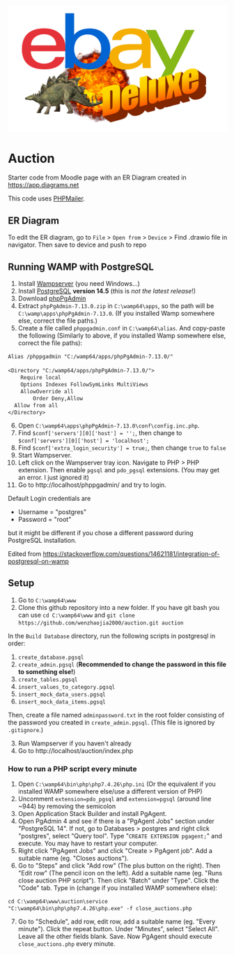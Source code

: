 ![Logo](images/system/index.png)

# Auction

Starter code from Moodle page with an ER Diagram created in https://app.diagrams.net 

This code uses [PHPMailer](https://github.com/PHPMailer/PHPMailer).

## ER Diagram

To edit the ER diagram, go to `File` > `Open from` > `Device` > Find .drawio file in navigator. Then save to device and push to repo

## Running WAMP with PostgreSQL

1. Install [Wampserver](https://www.wampserver.com/en/) (you need Windows...)
2. Install [PostgreSQL](https://www.enterprisedb.com/downloads/postgres-postgresql-downloads) **version 14.5** (this is *not the latest release*!)
3. Download [phpPgAdmin](https://github.com/phppgadmin/phppgadmin/releases/tag/REL_7-13-0)
4. Extract `phpPgAdmin-7.13.0.zip` in `C:\wamp64\apps`, so the path will be `C:\wamp\apps\phpPgAdmin-7.13.0`. (If you installed Wamp somewhere else, correct the file paths.)
5. Create a file called `phppgadmin.conf` in `C:\wamp64\alias`. And copy-paste the following (Similarly to above, if you installed Wamp somewhere else, correct the file paths):

```
Alias /phppgadmin "C:/wamp64/apps/phpPgAdmin-7.13.0/" 

<Directory "C:/wamp64/apps/phpPgAdmin-7.13.0/">
    Require local
    Options Indexes FollowSymLinks MultiViews
    AllowOverride all
        Order Deny,Allow
  Allow from all
</Directory>
```
6. Open `C:\wamp64\apps\phpPgAdmin-7.13.0\conf\config.inc.php`.
7. Find `$conf['servers'][0]['host'] = '';`, then change to `$conf['servers'][0]['host'] = 'localhost';`
8. Find `$conf['extra_login_security'] = true;`, then change `true` to `false`
9. Start Wampserver.
10. Left click on the Wampserver tray icon. Navigate to PHP > PHP extension. Then enable `pgsql` and `pdo_pgsql` extensions. (You may get an error. I just ignored it)
11. Go to http://localhost/phppgadmin/ and try to login.

Default Login credentials are

+ Username = "postgres"
+ Password = "root"

but it might be different if you chose a different password during PostgreSQL installation.

Edited from https://stackoverflow.com/questions/14621181/integration-of-postgresql-on-wamp

## Setup

1. Go to `C:\wamp64\www`
2. Clone this github repository into a new folder. If you have git bash you can use `cd C:\wamp64\www` and `git clone https://github.com/wenzhaojia2000/auction.git auction`

In the `Build Database` directory, run the following scripts in postgresql in order:

1. `create_database.pgsql`
2. `create_admin.pgsql` (**Recommended to change the password in this file to something else!**)
3. `create_tables.pgsql`
4. `insert_values_to_category.pgsql`
5. `insert_mock_data_users.pgsql`
6. `insert_mock_data_items.pgsql`

Then, create a file named `adminpassword.txt` in the root folder consisting of the password you created in `create_admin.pgsql`. (This file is ignored by `.gitignore`.)

3. Run Wampserver if you haven't already
4. Go to http://localhost/auction/index.php

### How to run a PHP script every minute

1. Open `C:\wamp64\bin\php\php7.4.26\php.ini` (Or the equivalent if you installed WAMP somewhere else/use a different version of PHP)
2. Uncomment `extension=pdo_pgsql` and `extension=pgsql` (around line ~944) by removing the semicolon
3. Open Application Stack Builder and install PgAgent.
4. Open PgAdmin 4 and see if there is a "PgAgent Jobs" section under "PostgreSQL 14". If not, go to Databases > postgres and right click "postgres", select "Query tool". Type "`CREATE EXTENSION pgagent;`" and execute. You may have to restart your computer.
5. Right click "PgAgent Jobs" and click "Create > PgAgent job". Add a suitable name (eg. "Closes auctions").
6. Go to "Steps" and click "Add row" (The plus button on the right). Then "Edit row" (The pencil icon on the left). Add a suitable name (eg. "Runs close auction PHP script"). Then click "Batch" under "Type". Click the "Code" tab. Type in (change if you installed WAMP somewhere else):

```
cd C:\wamp64\www\auction\service
"C:\wamp64\bin\php\php7.4.26\php.exe" -f close_auctions.php
```

7. Go to "Schedule", add row, edit row, add a suitable name (eg. "Every minute"). Click the repeat button. Under "Minutes", select "Select All". Leave all the other fields blank. Save. Now PgAgent should execute `close_auctions.php` every minute.
